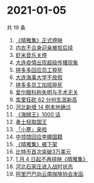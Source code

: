 # 2021-01-05

共 19 条

<!-- BEGIN -->
<!-- 最后更新时间 Tue Jan 05 2021 17:18:30 GMT+0800 (CST) -->
1. [《晴雅集》正式停映](https://www.zhihu.com/search?q=晴雅集)
1. [内衣不合身迎亲被拒后续](https://www.zhihu.com/search?q=迎亲被拒)
1. [虾米音乐关停](https://www.zhihu.com/search?q=虾米音乐)
1. [大连疫情出现超级传播现象](https://www.zhihu.com/search?q=大连疫情)
1. [拼多多回应员工猝死](https://www.zhihu.com/search?q=拼多多回应)
1. [大连海事大学不放假](https://www.zhihu.com/search?q=大连海事大学)
1. [拼多多员工加班猝死](https://www.zhihu.com/search?q=拼多多猝死)
1. [爱尔眼科称失明与手术无关](https://www.zhihu.com/search?q=爱尔眼科)
1. [库里狂砍 62 分创生涯新高](https://www.zhihu.com/search?q=库里)
1. [河北新增 14 例本地确诊](https://www.zhihu.com/search?q=河北新增)
1. [《海贼王》1000 话](https://www.zhihu.com/search?q=海贼王)
1. [勇士轻取国王](https://www.zhihu.com/search?q=勇士)
1. [「小寒」来啦](https://www.zhihu.com/search?q=小寒)
1. [中领馆回应李娜国籍](https://www.zhihu.com/search?q=李娜国籍)
1. [《晴雅集》被下架](https://www.zhihu.com/search?q=晴雅集)
1. [比特币首次突破3万美元](https://www.zhihu.com/search?q=比特币)
1. [1 月 4 日起不再排映《晴雅集》](https://www.zhihu.com/search?q=晴雅集)
1. [河北石家庄进入战时状态](https://www.zhihu.com/search?q=河北疫情)
1. [阿里巴巴向云南咖啡协会发函](https://www.zhihu.com/search?q=阿里巴巴)
<!-- END -->
